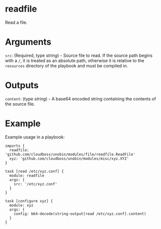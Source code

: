 # readfile

Read a file.

# Arguments

`src`: (Required, type _string_) - Source file to read. If the source path begins with a `/`, it is treated as an absolute path, otherwise it is relative to the `resources` directory of the playbook and must be compiled in.

# Outputs

`content`: (type _string_) - A base64 encoded string containing the contents of the source file.

# Example

Example usage in a playbook:

```
imports {
  readfile: 'github.com/cloudboss/unobin/modules/file/readfile.ReadFile'
  xyz: 'github.com/cloudboss/unobin/modules/misc/xyz.XYZ'
}

task [read /etc/xyz.conf] {
  module: readfile
  args: {
    src: '/etc/xyz.conf'
  }
}

task [configure xyz] {
  module: xyz
  args: {
    config: b64-decode(string-output[read /etc/xyz.conf].content)
  }
}
```
